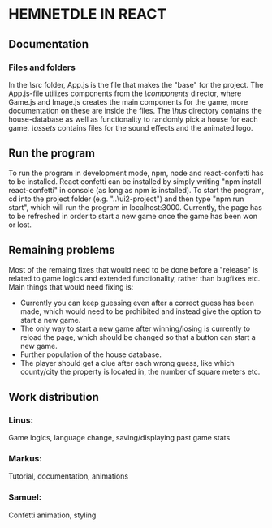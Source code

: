 # HEMNETDLE IN REACT
## Documentation
### Files and folders

In the *\src* folder, App.js is the file that makes the "base" for the project. The App.js-file utilizes components from the *\components* director, where Game.js and Image.js creates the main components for the game, more documentation on these are inside the files. The *\hus* directory contains the house-database as well as functionality to randomly pick a house for each game. *\assets* contains files for the sound effects and the animated logo. 

## Run the program
To run the program in development mode, npm, node and react-confetti has to be installed. React confetti can be installed by simply writing "npm install react-confetti" in console (as long as npm is installed). To start the program, cd into the project folder (e.g. "..\ui2-project") and then type "npm run start", which will run the program in localhost:3000.
Currently, the page has to be refreshed in order to start a new game once the game has been won or lost. 

## Remaining problems
Most of the remaing fixes that would need to be done before a "release" is related to game logics and extended functionality, rather than bugfixes etc. Main things that would need fixing is:
- Currently you can keep guessing even after a correct guess has been made, which would need to be prohibited and instead give the option to start a new game.
- The only way to start a new game after winning/losing is currently to reload the page, which should be changed so that a button can start a new game.
- Further population of the house database.
- The player should get a clue after each wrong guess, like which county/city the property is located in, the number of square meters etc.

## Work distribution

### Linus:
Game logics, language change, saving/displaying past game stats

### Markus:
Tutorial, documentation, animations
### Samuel:
Confetti animation, styling


